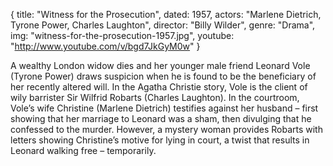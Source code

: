 {
  title: "Witness for the Prosecution",
  dated:  1957,
  actors: "Marlene Dietrich, Tyrone Power, Charles Laughton",
  director: "Billy Wilder",
  genre: "Drama",
  img: "witness-for-the-prosecution-1957.jpg",
  youtube: "http://www.youtube.com/v/bgd7JkGyM0w"
}

 A wealthy London widow dies and her younger male friend Leonard Vole (Tyrone Power) draws suspicion when he is found to be the beneficiary of her recently altered will. In the Agatha Christie story, Vole is the client of wily barrister Sir Wilfrid Robarts (Charles Laughton). In the courtroom, Vole’s wife Christine (Marlene Dietrich) testifies against her husband – first showing that her marriage to Leonard was a sham, then divulging that he confessed to the murder. However, a mystery woman provides Robarts with letters showing Christine’s motive for lying in court, a twist that results in Leonard walking free – temporarily. 